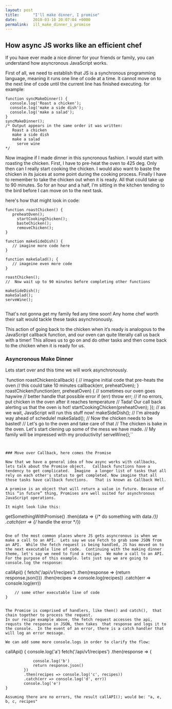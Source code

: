 ```yaml
---
layout: post
title:      "I'll make dinner, I promise"
date:       2018-03-10 20:07:04 +0000
permalink:  ill_make_dinner_i_promise
---
```


## How async JS works like an efficient chef

If you have ever made a nice dinner for your friends or family, you can understand how asyncronous JavaScript works.

First of all, we need to establish that JS is a synchronous programming language, meaning it runs one line of code at a time. It cannot move on to the next line of code until the current line has finished executing.  for example:

```
function syncMakeDinner() {
  console.log('Roast a chicken');
  console.log('make a side dish');
  console.log('make a salad');
}
syncMakeDinner();
/* Output appears in the same order it was written:
   Roast a chicken
   make a side dish
   make a salad
	 serve wine
*/

```

Now imagine if I made dinner in this syncronous fashion.  I would start with roasting the chicken.  First, I have to pre-heat the oven to 425 deg.  Only then can I really start cooking the chicken.  I would also want to baste the chicken in its juices at some point during the cooking process.  Finally I have to remember to take the chicken out when it is ready.  All that could take up to 90 minutes.  So for an hour and a half, I'm sitting in the kitchen tending to the bird before I can move on to the next task.  

here's how that might look in code:


```
function roastChicken() {
   preheatOven();
	 startCookingChicken();
	 basteChicken();
	 removeChicken();
}

function makeSideDish() {
   // imagine more code here
}

function makeSalad(); {
   // imageine even more code
}

roastChicken();
//  Now wait up to 90 minutes before completing other functions

makeSideDish();
makeSalad();
serveWine();
	 

```

That's not gonna get my family fed any time soon!  Any home chef worth their salt would tackle these tasks asynchronously.  

This action of going back to the chicken when it’s ready is analogous to the JavaScript callback function, and our oven can quite literally call us back with a timer! This allows us to go on and do other tasks and then come back to the chicken when it is ready for us.  

### Asyncronous Make Dinner

Lets start over and this time we will work asynchronously.

`function roastChicken(callback) {
  // imagine initial code that pre-heats the oven
  // this could take 10 minutes
  callback(err, preheatOven);
}
roastChicken(function(err, preheatOven) {
  // sometimes our oven goes haywire 
  // better handle that possible error
  if (err) throw err;
  // if no errors, put chicken in the oven after it reaches temperature
  // Tada! Our call back alerting us that the oven is hot!
  startCookingChicken(preheatOven);
});
// as we wait, JavaScript will run this stuff now!
makeSideDish();
// I'm already way ahead of schedule!
makeSalad();
// Now the chicken needs to be basted! 
// Let's go to the oven and take care of that
// The chicken is bake in the oven. Let's start clening up some of the mess we have made.
// My family will be impressed with my productivity!
serveWine();``

```


### Move over Callback, here comes the Promise

Now that we have a general idea of how async works with callbacks, lets talk about the Promise object.   Callback functions have a tendency to get complicated.  Imagine  a longer list of tasks that all rely on each other's status to get completed. Now imagine that all those tasks have callback functions.   That is known as Callback Hell.  

A promise is an object that will return a value in future. Because of this “in future” thing, Promises are well suited for asynchronous JavaScript operations.

It might look like this:

```
getSomethingWithPromise()
  .then(data => {/* do something with data */})
  .catch(err => {/* handle the error */})
  
```

One of the most common places where JS gets asyncronous is when we make a call to an API.  Lets say we use Fetch to grab some JSON from an API.  While the fetch request is being handled, JS has moved on to the next executable line of code.  Continuing with the making dinner theme, let's say we need to find a recipe.  We make a call to an API.    For the purpose of this example. lets just say we are going to console.log the response:

```

callApi() {
		fetch('/api/v1/recipes')
    		.then(response => {return response.json()})
    		.then(recipes => console.log(recipes))
    		.catch(err => console.log(err))
				
		// some other executable line of code
	}	

```

The Promise is comprised of handlers, like then() and catch(),  that chain together to process the request.
In our recipe example above, the fetch request accesses the api, requsts the response in JSON, then takes  that response and logs it to the console.  In the event of an error, there is a catch handler that will log an error message.

We can add some more console.logs in order to clarify the flow:

```
callApi() {
		console.log('a')
		fetch('/api/v1/recipes')
    		.then(response => {
    			
				console.log('b')
    			return response.json()
    		})
    		.then(recipes => console.log('c', recipes))
    		.catch(err => console.log('d', err))
			console.log('e')
	}
```
Assuming there are no errors, the result callAPI(); would be: "a, e, b, c, recipes"


